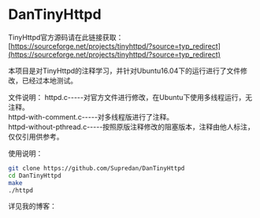 # DanTinyHttpd
TinyHttpd官方源码请在此链接获取：[https://sourceforge.net/projects/tinyhttpd/?source=typ_redirect](https://sourceforge.net/projects/tinyhttpd/?source=typ_redirect)  

本项目是对TinyHttpd的注释学习，并针对Ubuntu16.04下的运行进行了文件修改，已经过本地测试。  

文件说明：
httpd.c-----对官方文件进行修改，在Ubuntu下使用多线程运行，无注释。  
httpd-with-comment.c-----对多线程版进行了注释。  
httpd-without-pthread.c-----按照原版注释修改的阻塞版本，注释由他人标注，仅仅引用供参考。  
  
使用说明：

```bash
git clone https://github.com/Supredan/DanTinyHttpd
cd DanTinyHttpd
make
./httpd
```

详见我的博客：
